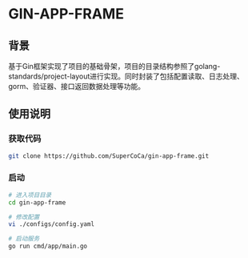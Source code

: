 # GIN-APP-FRAME

## 背景
基于Gin框架实现了项目的基础骨架，项目的目录结构参照了golang-standards/project-layout进行实现。同时封装了包括配置读取、日志处理、gorm、验证器、接口返回数据处理等功能。

## 使用说明

### 获取代码
```sh
git clone https://github.com/SuperCoCa/gin-app-frame.git
```

### 启动
```sh
# 进入项目目录
cd gin-app-frame

# 修改配置
vi ./configs/config.yaml

# 启动服务
go run cmd/app/main.go
```